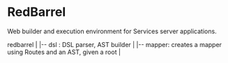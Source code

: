 RedBarrel
=========

Web builder and execution environment for Services server applications.


redbarrel 
    |
    |-- dsl : DSL parser, AST builder
    |
    |-- mapper: creates a mapper using Routes and an AST, given a root
    |


